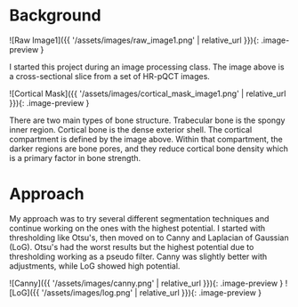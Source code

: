 # Background

![Raw Image1]({{ '/assets/images/raw_image1.png' | relative_url }}){: .image-preview }

I started this project during an image processing class. The image above is a cross-sectional slice from a set of HR-pQCT images. 

![Cortical Mask]({{ '/assets/images/cortical_mask_image1.png' | relative_url }}){: .image-preview }

There are two main types of bone structure. Trabecular bone is the spongy inner region. Cortical bone is the dense exterior shell. The cortical compartment is defined by the image above. Within that compartment, the darker regions are bone pores, and they reduce cortical bone density which is a primary factor in bone strength.

# Approach

My approach was to try several different segmentation techniques and continue working on the ones with the highest potential. I started with thresholding like Otsu's, then moved on to Canny and Laplacian of Gaussian (LoG). Otsu's had the worst results but the highest potential due to thresholding working as a pseudo filter. Canny was slightly better with adjustments, while LoG showed high potential. 

![Canny]({{ '/assets/images/canny.png' | relative_url }}){: .image-preview }
![LoG]({{ '/assets/images/log.png' | relative_url }}){: .image-preview }
